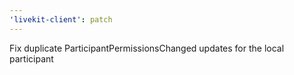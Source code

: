 ```yaml
---
'livekit-client': patch
---
```


Fix duplicate ParticipantPermissionsChanged updates for the local participant
